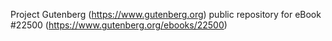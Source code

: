 Project Gutenberg (https://www.gutenberg.org) public repository for eBook #22500 (https://www.gutenberg.org/ebooks/22500)
